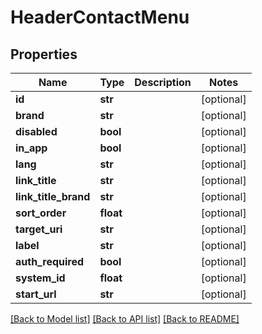 # HeaderContactMenu

## Properties
Name | Type | Description | Notes
------------ | ------------- | ------------- | -------------
**id** | **str** |  | [optional] 
**brand** | **str** |  | [optional] 
**disabled** | **bool** |  | [optional] 
**in_app** | **bool** |  | [optional] 
**lang** | **str** |  | [optional] 
**link_title** | **str** |  | [optional] 
**link_title_brand** | **str** |  | [optional] 
**sort_order** | **float** |  | [optional] 
**target_uri** | **str** |  | [optional] 
**label** | **str** |  | [optional] 
**auth_required** | **bool** |  | [optional] 
**system_id** | **float** |  | [optional] 
**start_url** | **str** |  | [optional] 

[[Back to Model list]](../README.md#documentation-for-models) [[Back to API list]](../README.md#documentation-for-api-endpoints) [[Back to README]](../README.md)

